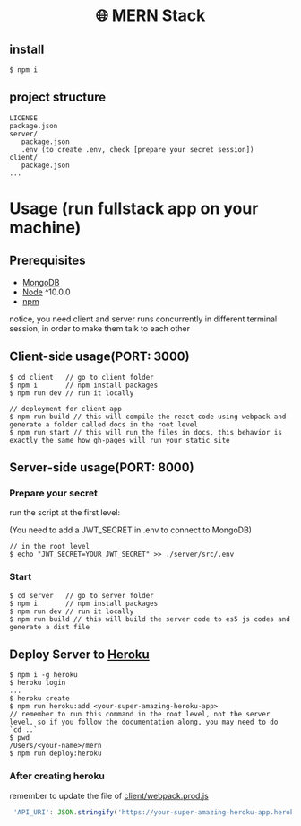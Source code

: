 <h1 align="center">
🌐 MERN Stack
</h1>

## install
```terminal
$ npm i
```

## project structure
```terminal
LICENSE
package.json
server/
   package.json
   .env (to create .env, check [prepare your secret session])
client/
   package.json
...
```

# Usage (run fullstack app on your machine)

## Prerequisites
- [MongoDB](https://gist.github.com/nrollr/9f523ae17ecdbb50311980503409aeb3)
- [Node](https://nodejs.org/en/download/) ^10.0.0
- [npm](https://nodejs.org/en/download/package-manager/)

notice, you need client and server runs concurrently in different terminal session, in order to make them talk to each other

## Client-side usage(PORT: 3000)
```terminal
$ cd client   // go to client folder
$ npm i       // npm install packages
$ npm run dev // run it locally

// deployment for client app
$ npm run build // this will compile the react code using webpack and generate a folder called docs in the root level
$ npm run start // this will run the files in docs, this behavior is exactly the same how gh-pages will run your static site
```

## Server-side usage(PORT: 8000)

### Prepare your secret

run the script at the first level:

(You need to add a JWT_SECRET in .env to connect to MongoDB)

```terminal
// in the root level
$ echo "JWT_SECRET=YOUR_JWT_SECRET" >> ./server/src/.env
```

### Start

```terminal
$ cd server   // go to server folder
$ npm i       // npm install packages
$ npm run dev // run it locally
$ npm run build // this will build the server code to es5 js codes and generate a dist file
```

## Deploy Server to [Heroku](https://dashboard.heroku.com/)
```terminal
$ npm i -g heroku
$ heroku login
...
$ heroku create
$ npm run heroku:add <your-super-amazing-heroku-app>
// remember to run this command in the root level, not the server level, so if you follow the documentation along, you may need to do `cd ..`
$ pwd
/Users/<your-name>/mern
$ npm run deploy:heroku
```

### After creating heroku

remember to update the file of [client/webpack.prod.js](https://github.com/amazingandyyy/mern/blob/master/client/webpack.prod.js)
```javascript
 'API_URI': JSON.stringify('https://your-super-amazing-heroku-app.herokuapp.com')
```

